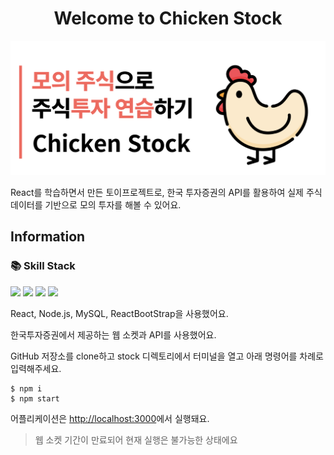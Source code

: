 <h1 style="text-align: center">Welcome to Chicken Stock</h1>
<img src="./chicken_stock.png"/>

React를 학습하면서 만든 토이프로젝트로, 한국 투자증권의 API를 활용하여 실제 주식 데이터를 기반으로 모의 투자를 해볼 수 있어요.
<h2>Information</h2>

<h3>📚 Skill Stack</h3>
<img src="https://img.shields.io/badge/JavaScript-F7DF1C?style=for-the-badge&logo=JavaScript&logoColor=black"/>
<img src="https://camo.githubusercontent.com/16fea79fb97d299ed1e8821f36586055821b8795f0329f5debee7392e6e5c617/68747470733a2f2f696d672e736869656c64732e696f2f62616467652f72656163742d3631444146423f7374796c653d666f722d7468652d6261646765266c6f676f3d7265616374266c6f676f436f6c6f723d626c61636b"/>
<img src="https://img.shields.io/badge/Node.js-8AD894?style=for-the-badge&logo=Node.js">
<img src="https://img.shields.io/badge/MySQL-white?style=for-the-badge&logo=MySQL">

<p>React, Node.js, MySQL, ReactBootStrap을 사용했어요.</p>
<p>한국투자증권에서 제공하는 웹 소켓과 API를 사용했어요.</p>

GitHub 저장소를 clone하고 stock 디렉토리에서 터미널을 열고 아래 명령어를 차례로 입력해주세요.

```
$ npm i
$ npm start
```

어플리케이션은 [http://localhost:3000](http://localhost:3000)에서 실행돼요.

>  웹 소켓 기간이 만료되어 현재 실행은 불가능한 상태에요 <br>
